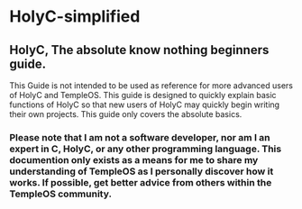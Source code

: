 # HolyC-simplified
HolyC, The absolute know nothing beginners guide.
---------------------------------------
This Guide is not intended to be used as reference for more advanced users of HolyC and TempleOS. This guide is designed to quickly explain basic functions of HolyC so that new users of HolyC may quickly begin writing their own projects. This guide only covers the absolute basics.

### Please note that I am not a software developer, nor am I an expert in C, HolyC, or any other programming language. This documention only exists as a means for me to share my understanding of TempleOS as I personally discover how it works. If possible, get better advice from others within the TempleOS community.
